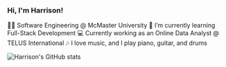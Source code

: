 ### Hi, I'm Harrison!

👨‍🎓 Software Engineering @ McMaster University
🌱 I’m currently learning Full-Stack Development
💻 Currently working as an Online Data Analyst @ TELUS International
🎶 I love music, and I play piano, guitar, and drums

![Harrison's GitHub stats](https://github-readme-stats.vercel.app/api?username=johnsh9656&show_icons=true&theme=radical)

<!--
**johnsh9656/johnsh9656** is a ✨ _special_ ✨ repository because its `README.md` (this file) appears on your GitHub profile.

Here are some ideas to get you started:

- 🔭 I’m currently working on ...
- 🌱 I’m currently learning ...
- 👯 I’m looking to collaborate on ...
- 🤔 I’m looking for help with ...
- 💬 Ask me about ...
- 📫 How to reach me: ...
- 😄 Pronouns: ...
- ⚡ Fun fact: ...
-->
